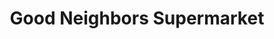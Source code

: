 ---
title: "Good Neighbors Supermarket"
url: /ridgewood/good-neighbors-supermarket/
shop: supermarket
---